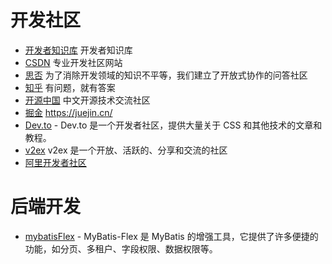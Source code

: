 # 开发社区
- [开发者知识库](https://devpress.csdn.net/)  开发者知识库
- [CSDN](https://www.csdn.net/)  专业开发社区网站
- [思否](https://segmentfault.com/)  为了消除开发领域的知识不平等，我们建立了开放式协作的问答社区
- [知乎](https://www.zhihu.com/) 有问题，就有答案
- [开源中国](https://www.oschina.net/) 中文开源技术交流社区
- [掘金](https://juejin.cn/)  https://juejin.cn/
- [Dev.to](https://dev.to/) - Dev.to 是一个开发者社区，提供大量关于 CSS 和其他技术的文章和教程。
- [v2ex](https://www.v2ex.com/) v2ex 是一个开放、活跃的、分享和交流的社区
- [阿里开发者社区](https://developer.aliyun.com/mvn/guide)

# 后端开发
- [mybatisFlex](https://mybatis-flex.com/zh/intro/getting-started.html) - MyBatis-Flex 是 MyBatis 的增强工具，它提供了许多便捷的功能，如分页、多租户、字段权限、数据权限等。



